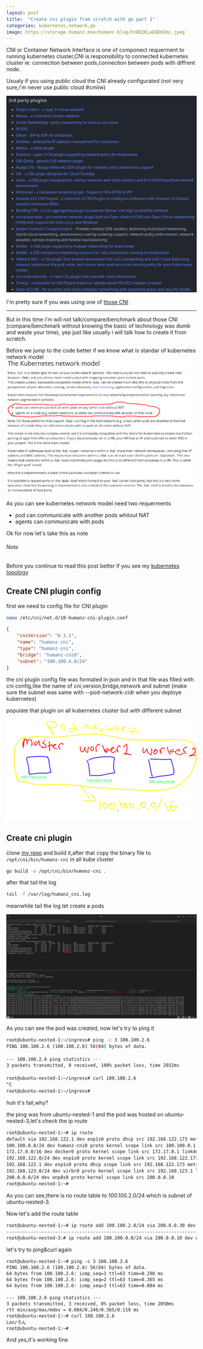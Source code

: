 ```yaml
---
layout: post
title:  "Create cni plugin from scratch with go part 1"
categories: kubernetes,network,go
image: https://storage.humanz.moe/humanz-blog/FnDQZKLaEAEH2mc.jpeg
---
```

CNI or Container Network Interface is one of componect requerment to running kubernetes cluster,CNI is responsibility to connected kubernetes cluster ie: connection between pods,connection between pods with diffrent node.

Usualy if you using public cloud the CNI already configurated (not very sure,i'm never use public cloud #cmiiw)

![1.png](../../assets/img/kubernetes/cni/1.png)

I'm pretty sure if you was using one of [those CNI](https://github.com/containernetworking/cni#3rd-party-plugins)

--------------------------------

But in this time i'm will not talk/compare/benchmark about those CNI (compare/benchmark without knowing the basic of technology was dumb and waste your time), yep just like usually i will talk how to create it from scratch.

Before we jump to the code better if we know what is standar of kubernetes network model  
![2.png](../../assets/img/kubernetes/cni/2.png)

As you can see kubernetes network model need two requerments

- pod can communicate with another pods whitout NAT 
- agents can communicate with pods

Ok for now let's take this as note

###### Note
Before you continue to read this post better if you see my [kubernetes topology](https://github.com/JustHumanz/Kube-dojo/blob/master/Kube-init.md#topology)


## Create CNI plugin config
first we need to config file for CNI plugin

```bash
nano /etc/cni/net.d/10-humanz-cni-plugin.conf
```

```json
{
    "cniVersion": "0.3.1",
    "name": "humanz-cni",
    "type": "humanz-cni",
    "bridge": "humanz-cni0",
    "subnet": "100.100.X.0/24"
}
```
the cni plugin config file was formated in json and in that file was filled with cni config,like the name of cni,version,bridge,network and subnet (make sure the subnet was same with --pod-network-cidr when you deploye kubernetes)

populate that plugin on all kubernetes cluster but with different subnet

![3.png](../../assets/img/kubernetes/cni/3.png)


## Create cni plugin
clone [my repo](https://github.com/JustHumanz/Kube-dojo/tree/master/Network/CNI) and build it,after that copy the binary file to `/opt/cni/bin/humanz-cni` in all kube cluster

```bash
go build -o /opt/cni/bin/humanz-cni .
```

after that tail the log 
```bash
tail -f /var/log/humanz_cni.log
```

meanwhile tail the log let create a pods

![4.png](../../assets/img/kubernetes/cni/4.png)

As you can see the pod was created, now let's try to ping it

```bash
root@ubuntu-nested-1:~/ingress# ping -c 3 100.100.2.6
PING 100.100.2.6 (100.100.2.6) 56(84) bytes of data.

--- 100.100.2.6 ping statistics ---
3 packets transmitted, 0 received, 100% packet loss, time 2032ms

root@ubuntu-nested-1:~/ingress# curl 100.100.2.6
^C
root@ubuntu-nested-1:~/ingress#
```

huh it's fail,why?

the ping was from ubuntu-nested-1 and the pod was hosted on ubuntu-nested-3,let's check the ip route

```bash
root@ubuntu-nested-1:~# ip route
default via 192.168.122.1 dev enp1s0 proto dhcp src 192.168.122.173 metric 100 
100.100.0.0/24 dev humanz-cni0 proto kernel scope link src 100.100.0.1 
172.17.0.0/16 dev docker0 proto kernel scope link src 172.17.0.1 linkdown 
192.168.122.0/24 dev enp1s0 proto kernel scope link src 192.168.122.173 
192.168.122.1 dev enp1s0 proto dhcp scope link src 192.168.122.173 metric 100 
192.168.123.0/24 dev virbr0 proto kernel scope link src 192.168.123.1 linkdown 
200.0.0.0/24 dev enp8s0 proto kernel scope link src 200.0.0.10 
root@ubuntu-nested-1:~#
```

As you can see,there is no route table to 100.100.2.0/24 which is subnet of ubuntu-nested-3.


Now let's add the route table
```bash
root@ubuntu-nested-1:~# ip route add 100.100.2.0/24 via 200.0.0.30 dev enp8s0
------------------------------------------------------------------------
root@ubuntu-nested-3:# ip route add 100.100.0.0/24 via 200.0.0.10 dev enp3s0
```

let's try to ping&curl again
```
root@ubuntu-nested-1:~# ping -c 3 100.100.2.6
PING 100.100.2.6 (100.100.2.6) 56(84) bytes of data.
64 bytes from 100.100.2.6: icmp_seq=1 ttl=63 time=0.290 ms
64 bytes from 100.100.2.6: icmp_seq=2 ttl=63 time=0.365 ms
64 bytes from 100.100.2.6: icmp_seq=3 ttl=63 time=0.084 ms

--- 100.100.2.6 ping statistics ---
3 packets transmitted, 3 received, 0% packet loss, time 2050ms
rtt min/avg/max/mdev = 0.084/0.246/0.365/0.119 ms
root@ubuntu-nested-1:~# curl 100.100.2.6
Lon/ろん
root@ubuntu-nested-1:~#
```

And yes,it's working fine